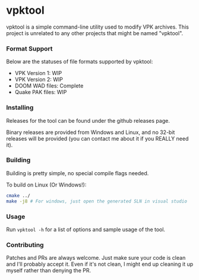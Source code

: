 # vpktool

vpktool is a simple command-line utility used to modify VPK archives. This project is unrelated to any other projects that might be named "vpktool".

### Format Support

Below are the statuses of file formats supported by vpktool:

* VPK Version 1: WIP
* VPK Version 2: WIP
* DOOM WAD files: Complete
* Quake PAK files: WIP

### Installing

Releases for the tool can be found under the github releases page. 

Binary releases are provided from Windows and Linux, and no 32-bit releases will be provided (you can contact me about it if you REALLY need it).

### Building

Building is pretty simple, no special compile flags needed.

To build on Linux (Or Windows!):

```sh
cmake ../
make -j8 # For windows, just open the generated SLN in visual studio
```

### Usage

Run `vpktool -h` for a list of options and sample usage of the tool.

### Contributing

Patches and PRs are always welcome. Just make sure your code is clean and I'll probably accept it. Even if it's not clean, I might end up cleaning it up myself rather than denying the PR.
